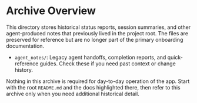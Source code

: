 # Archive Overview

This directory stores historical status reports, session summaries, and other agent-produced notes that previously lived in the project root. The files are preserved for reference but are no longer part of the primary onboarding documentation.

- `agent_notes/`: Legacy agent handoffs, completion reports, and quick-reference guides. Check these if you need past context or change history.

Nothing in this archive is required for day-to-day operation of the app. Start with the root `README.md` and the docs highlighted there, then refer to this archive only when you need additional historical detail.
